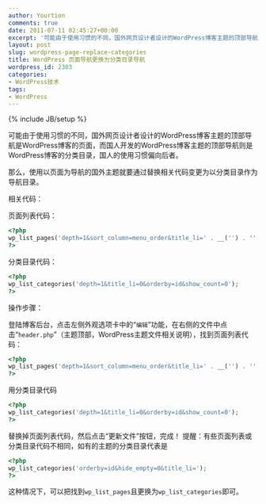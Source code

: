 ```yaml
---
author: Yourtion
comments: true
date: 2011-07-11 02:45:27+00:00
excerpt: '可能由于使用习惯的不同，国外网页设计者设计的WordPress博客主题的顶部导航是WordPress博客的页面，而国人开发的WordPress博客主题的顶部导航则是WordPress博客的分类目录，国人的使用习惯偏向后者。 那么，使用以页面为导航的国外主题就要通过替换相关代码变更为以分类目录作为导航目录。'
layout: post
slug: wordpress-page-replace-categories
title: WordPress 页面导航更换为分类目录导航
wordpress_id: 2303
categories:
- WordPress技术
tags:
- WordPress
---
```

{% include JB/setup %}

可能由于使用习惯的不同，国外网页设计者设计的WordPress博客主题的顶部导航是WordPress博客的页面，而国人开发的WordPress博客主题的顶部导航则是WordPress博客的分类目录，国人的使用习惯偏向后者。

那么，使用以页面为导航的国外主题就要通过替换相关代码变更为以分类目录作为导航目录。

相关代码：

页面列表代码：

```php
<?php 
wp_list_pages('depth=1&sort_column=menu_order&title_li=' . __('') . '' ); 
?>
```

分类目录代码：

```php
<?php
wp_list_categories('depth=1&title_li=0&orderby=id&show_count=0'); 
?>
```

操作步骤：

登陆博客后台，点击左侧外观选项卡中的“```编辑```”功能，在右侧的文件中点击“```header.php```”（主题顶部，WordPress主题文件相关说明），找到页面列表代码：

```php
<?php 
wp_list_pages('depth=1&sort_column=menu_order&title_li=' . __('') . '' ); 
?>
```

用分类目录代码

```php
<?php
wp_list_categories('depth=1&title_li=0&orderby=id&show_count=0'); 
?>
```

替换掉页面列表代码，然后点击“更新文件”按钮，完成！
提醒：有些页面列表或分类目录代码不相同，如有的主题的分类目录代表是

```php
<?php 
wp_list_categories('orderby=id&hide_empty=0&title_li=');
?>
```

这种情况下，可以把找到```wp_list_pages```且更换为```wp_list_categories```即可。
